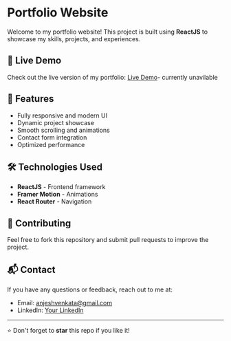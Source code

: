 # Portfolio Website

Welcome to my portfolio website! This project is built using **ReactJS** to showcase my skills, projects, and experiences.

## 🚀 Live Demo
Check out the live version of my portfolio:
[Live Demo](your-live-demo-link)- currently unavilable

## 🎨 Features
- Fully responsive and modern UI
- Dynamic project showcase
- Smooth scrolling and animations
- Contact form integration
- Optimized performance

## 🛠️ Technologies Used
- **ReactJS** - Frontend framework 
- **Framer Motion** - Animations
- **React Router** - Navigation

## 🤝 Contributing
Feel free to fork this repository and submit pull requests to improve the project.

## 📬 Contact
If you have any questions or feedback, reach out to me at:
- Email: anjeshvenkata@gmail.com
- LinkedIn: [Your LinkedIn]([your-linkedin-link](https://www.linkedin.com/in/venkata-anjesh-tummala-0a2333237/))

---
⭐ Don't forget to **star** this repo if you like it!

